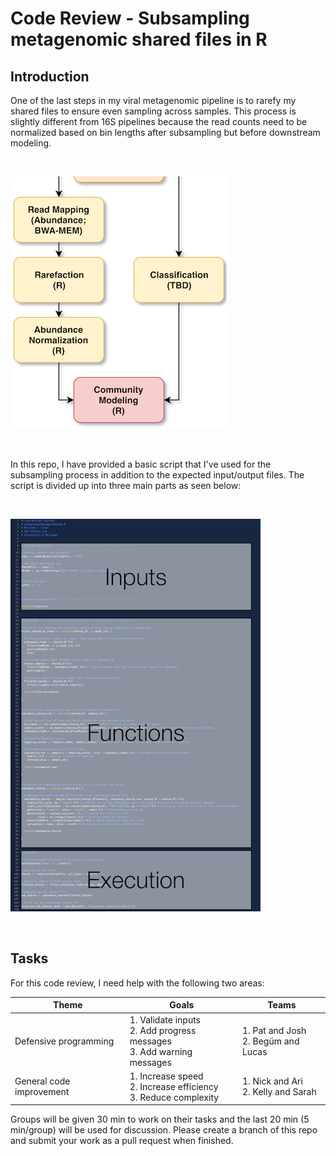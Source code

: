 # Code Review - Subsampling metagenomic shared files in R

## Introduction

One of the last steps in my viral metagenomic pipeline is to rarefy my shared files to ensure even sampling
across samples. This process is slightly different from 16S pipelines because the read counts need to be normalized
based on bin lengths after subsampling but before downstream modeling.

<br />

![Image of pipeline rarefaction steps](images/metagenomePipelineZoomed.png)

<br />

In this repo, I have provided a basic script that I've used for the subsampling process in addition to the
expected input/output files. The script is divided up into three main parts as seen below:

<br />

![Image of pipeline rarefaction steps](images/scriptOutline.png)

<br />

## Tasks

For this code review, I need help with the following two areas:

<table>
<thead>
<tr>
<th>Theme</th>
<th>Goals</th>
<th>Teams</th>
</tr>
</thead>
<tbody>
<tr>
<td>Defensive programming</td>
<td>1. Validate inputs <br> 2. Add progress messages <br> 3. Add warning messages </td>
<td>1. Pat and Josh <br> 2. Begüm and Lucas </td>
</tr>
<tr>
<td>General code improvement</td>
<td>1. Increase speed <br> 2. Increase efficiency <br> 3. Reduce complexity </td>
<td>1. Nick and Ari <br> 2. Kelly and Sarah </td>
</tr>
</tbody>
</table>

Groups will be given 30 min to work on their tasks and the last 20 min (5 min/group) will be used for discussion. Please create a branch of this repo and submit your work as a pull request when finished.
